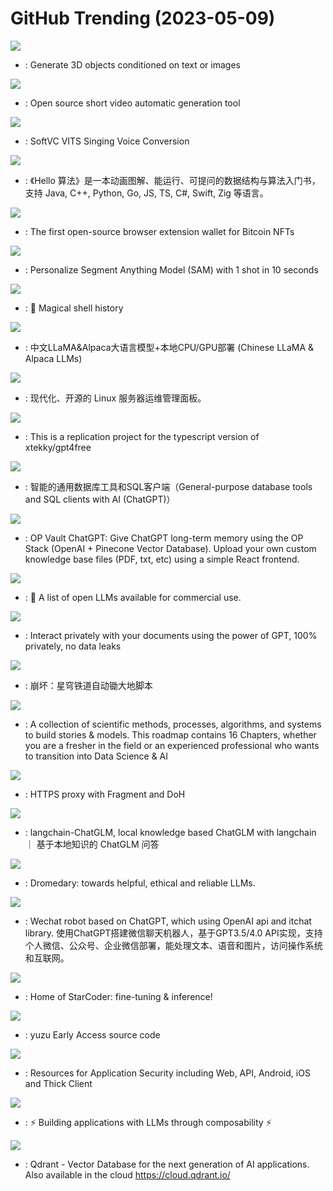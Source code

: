 # GitHub Trending (2023-05-09)

![](https://img.shields.io/badge/Python-New%20993-green?style=flat-square&logo=appveyor)
- [](https://github.comundefined): Generate 3D objects conditioned on text or images

![](https://img.shields.io/badge/Python-New%20181-green?style=flat-square&logo=appveyor)
- [](https://github.comundefined): Open source short video automatic generation tool

![](https://img.shields.io/badge/Python-New%20570-green?style=flat-square&logo=appveyor)
- [](https://github.comundefined): SoftVC VITS Singing Voice Conversion

![](https://img.shields.io/badge/Java-New%20174-green?style=flat-square&logo=appveyor)
- [](https://github.comundefined): 《Hello 算法》是一本动画图解、能运行、可提问的数据结构与算法入门书，支持 Java, C++, Python, Go, JS, TS, C#, Swift, Zig 等语言。

![](https://img.shields.io/badge/TypeScript-New%2061-green?style=flat-square&logo=appveyor)
- [](https://github.comundefined): The first open-source browser extension wallet for Bitcoin NFTs

![](https://img.shields.io/badge/Python-New%2052-green?style=flat-square&logo=appveyor)
- [](https://github.comundefined): Personalize Segment Anything Model (SAM) with 1 shot in 10 seconds

![](https://img.shields.io/badge/Rust-New%20293-green?style=flat-square&logo=appveyor)
- [](https://github.comundefined): 🐢 Magical shell history

![](https://img.shields.io/badge/Python-New%20119-green?style=flat-square&logo=appveyor)
- [](https://github.comundefined): 中文LLaMA&Alpaca大语言模型+本地CPU/GPU部署 (Chinese LLaMA & Alpaca LLMs)

![](https://img.shields.io/badge/Go-New%2098-green?style=flat-square&logo=appveyor)
- [](https://github.comundefined): 现代化、开源的 Linux 服务器运维管理面板。

![](https://img.shields.io/badge/TypeScript-New%20123-green?style=flat-square&logo=appveyor)
- [](https://github.comundefined): This is a replication project for the typescript version of xtekky/gpt4free

![](https://img.shields.io/badge/Java-New%2031-green?style=flat-square&logo=appveyor)
- [](https://github.comundefined): 智能的通用数据库工具和SQL客户端（General-purpose database tools and SQL clients with AI (ChatGPT)）

![](https://img.shields.io/badge/JavaScript-New%2094-green?style=flat-square&logo=appveyor)
- [](https://github.comundefined): OP Vault ChatGPT: Give ChatGPT long-term memory using the OP Stack (OpenAI + Pinecone Vector Database). Upload your own custom knowledge base files (PDF, txt, etc) using a simple React frontend.

![](https://img.shields.io/badge/none-New%201-green?style=flat-square&logo=appveyor)
- [](https://github.comundefined): 🤖 A list of open LLMs available for commercial use.

![](https://img.shields.io/badge/Python-New%20388-green?style=flat-square&logo=appveyor)
- [](https://github.comundefined): Interact privately with your documents using the power of GPT, 100% privately, no data leaks

![](https://img.shields.io/badge/Python-New%2027-green?style=flat-square&logo=appveyor)
- [](https://github.comundefined): 崩坏：星穹铁道自动锄大地脚本

![](https://img.shields.io/badge/Jupyter%20Notebook-New%2036-green?style=flat-square&logo=appveyor)
- [](https://github.comundefined): A collection of scientific methods, processes, algorithms, and systems to build stories & models. This roadmap contains 16 Chapters, whether you are a fresher in the field or an experienced professional who wants to transition into Data Science & AI

![](https://img.shields.io/badge/Python-New%2022-green?style=flat-square&logo=appveyor)
- [](https://github.comundefined): HTTPS proxy with Fragment and DoH

![](https://img.shields.io/badge/Python-New%20151-green?style=flat-square&logo=appveyor)
- [](https://github.comundefined): langchain-ChatGLM, local knowledge based ChatGLM with langchain ｜ 基于本地知识的 ChatGLM 问答

![](https://img.shields.io/badge/Python-New%2065-green?style=flat-square&logo=appveyor)
- [](https://github.comundefined): Dromedary: towards helpful, ethical and reliable LLMs.

![](https://img.shields.io/badge/Python-New%20118-green?style=flat-square&logo=appveyor)
- [](https://github.comundefined): Wechat robot based on ChatGPT, which using OpenAI api and itchat library. 使用ChatGPT搭建微信聊天机器人，基于GPT3.5/4.0 API实现，支持个人微信、公众号、企业微信部署，能处理文本、语音和图片，访问操作系统和互联网。

![](https://img.shields.io/badge/Python-New%20426-green?style=flat-square&logo=appveyor)
- [](https://github.comundefined): Home of StarCoder: fine-tuning & inference!

![](https://img.shields.io/badge/C%2B%2B-New%20166-green?style=flat-square&logo=appveyor)
- [](https://github.comundefined): yuzu Early Access source code

![](https://img.shields.io/badge/none-New%2037-green?style=flat-square&logo=appveyor)
- [](https://github.comundefined): Resources for Application Security including Web, API, Android, iOS and Thick Client

![](https://img.shields.io/badge/Python-New%20439-green?style=flat-square&logo=appveyor)
- [](https://github.comundefined): ⚡ Building applications with LLMs through composability ⚡

![](https://img.shields.io/badge/Rust-New%20887-green?style=flat-square&logo=appveyor)
- [](https://github.comundefined): Qdrant - Vector Database for the next generation of AI applications. Also available in the cloud https://cloud.qdrant.io/

